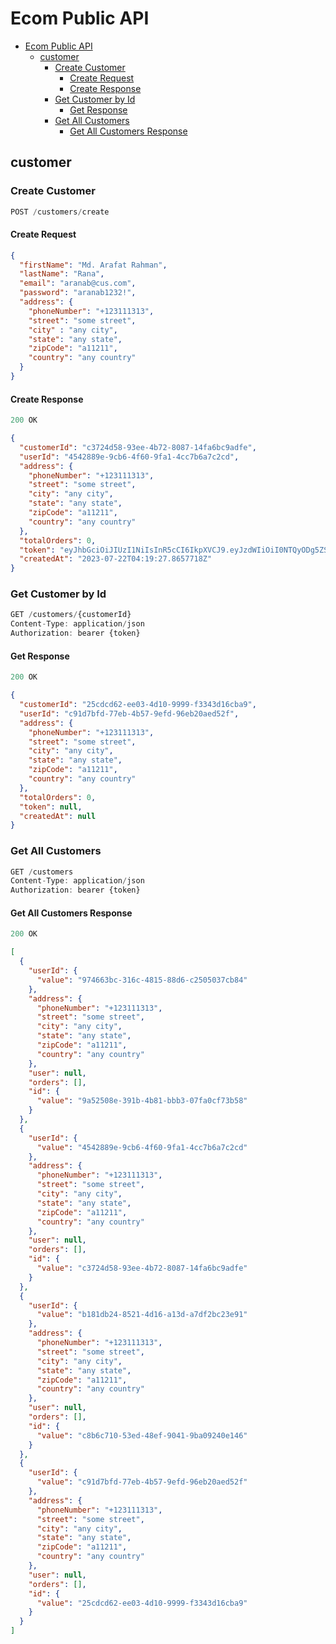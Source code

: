 # Ecom Public API

- [Ecom Public API](#ecom-public-api)
  - [customer](#customer)
    - [Create Customer](#create-customer)
      - [Create Request](#create-request)
      - [Create Response](#create-response)
    - [Get Customer by Id](#get-customer-by-id)
      - [Get Response](#get-response)
    - [Get All Customers](#get-all-customers)
      - [Get All Customers Response](#get-all-customers-response)

## customer

### Create Customer

```js
POST /customers/create
```

#### Create Request

```json
{
  "firstName": "Md. Arafat Rahman",
  "lastName": "Rana",
  "email": "aranab@cus.com",
  "password": "aranab1232!",
  "address": {
    "phoneNumber": "+123111313",
    "street": "some street",
    "city" : "any city",
    "state": "any state",
    "zipCode": "a11211",
    "country": "any country"
  }
}
```

#### Create Response

```js
200 OK
```

```json
{
  "customerId": "c3724d58-93ee-4b72-8087-14fa6bc9adfe",
  "userId": "4542889e-9cb6-4f60-9fa1-4cc7b6a7c2cd",
  "address": {
    "phoneNumber": "+123111313",
    "street": "some street",
    "city": "any city",
    "state": "any state",
    "zipCode": "a11211",
    "country": "any country"
  },
  "totalOrders": 0,
  "token": "eyJhbGciOiJIUzI1NiIsInR5cCI6IkpXVCJ9.eyJzdWIiOiI0NTQyODg5ZS05Y2I2LTRmNjAtOWZhMS00Y2M3YjZhN2MyY2QiLCJnaXZlbl9uYW1lIjoiTWQuIEFyYWZhdCBSYWhtYW4iLCJmYW1pbHlfbmFtZSI6IlJhbmEiLCJqdGkiOiJhOWY5ODAyYi1iZjUzLTQ5YjEtYTk5YS1lMjVjOTUwNzY5MTAiLCJleHAiOjE2OTAwMDMxNjcsImlzcyI6IkVjb21QdWJsaWNBcGkiLCJhdWQiOiJFY29tUHVibGljQXBpIn0.1oSwcnB9mVPgN_woh2KuuDo82Ysi2N1k2O5ZX_328Gw",
  "createdAt": "2023-07-22T04:19:27.8657718Z"
}
```

### Get Customer by Id

```js
GET /customers/{customerId}
Content-Type: application/json
Authorization: bearer {token}
```

#### Get Response

```js
200 OK
```

```json
{
  "customerId": "25cdcd62-ee03-4d10-9999-f3343d16cba9",
  "userId": "c91d7bfd-77eb-4b57-9efd-96eb20aed52f",
  "address": {
    "phoneNumber": "+123111313",
    "street": "some street",
    "city": "any city",
    "state": "any state",
    "zipCode": "a11211",
    "country": "any country"
  },
  "totalOrders": 0,
  "token": null,
  "createdAt": null
}
```

### Get All Customers

```js
GET /customers
Content-Type: application/json
Authorization: bearer {token}
```

#### Get All Customers Response

```js
200 OK
```

```json
[
  {
    "userId": {
      "value": "974663bc-316c-4815-88d6-c2505037cb84"
    },
    "address": {
      "phoneNumber": "+123111313",
      "street": "some street",
      "city": "any city",
      "state": "any state",
      "zipCode": "a11211",
      "country": "any country"
    },
    "user": null,
    "orders": [],
    "id": {
      "value": "9a52508e-391b-4b81-bbb3-07fa0cf73b58"
    }
  },
  {
    "userId": {
      "value": "4542889e-9cb6-4f60-9fa1-4cc7b6a7c2cd"
    },
    "address": {
      "phoneNumber": "+123111313",
      "street": "some street",
      "city": "any city",
      "state": "any state",
      "zipCode": "a11211",
      "country": "any country"
    },
    "user": null,
    "orders": [],
    "id": {
      "value": "c3724d58-93ee-4b72-8087-14fa6bc9adfe"
    }
  },
  {
    "userId": {
      "value": "b181db24-8521-4d16-a13d-a7df2bc23e91"
    },
    "address": {
      "phoneNumber": "+123111313",
      "street": "some street",
      "city": "any city",
      "state": "any state",
      "zipCode": "a11211",
      "country": "any country"
    },
    "user": null,
    "orders": [],
    "id": {
      "value": "c8b6c710-53ed-48ef-9041-9ba09240e146"
    }
  },
  {
    "userId": {
      "value": "c91d7bfd-77eb-4b57-9efd-96eb20aed52f"
    },
    "address": {
      "phoneNumber": "+123111313",
      "street": "some street",
      "city": "any city",
      "state": "any state",
      "zipCode": "a11211",
      "country": "any country"
    },
    "user": null,
    "orders": [],
    "id": {
      "value": "25cdcd62-ee03-4d10-9999-f3343d16cba9"
    }
  }
]
```
